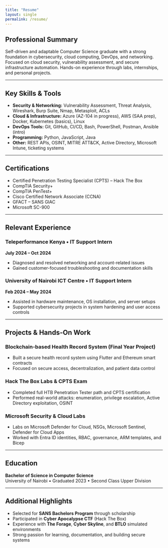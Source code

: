 ```yaml
---
title: "Resume"
layout: single
permalink: /resume/
---
```



## Professional Summary

Self-driven and adaptable Computer Science graduate with a strong foundation in cybersecurity, cloud computing, DevOps, and networking. Focused on cloud security, vulnerability assessment, and secure infrastructure automation. Hands-on experience through labs, internships, and personal projects.

---

## Key Skills & Tools

- **Security & Networking:** Vulnerability Assessment, Threat Analysis, Wireshark, Burp Suite, Nmap, Metasploit, ACLs
- **Cloud & Infrastructure:** Azure (AZ-104 in progress), AWS (SAA prep), Docker, Kubernetes (basics), Linux
- **DevOps Tools:** Git, GitHub, CI/CD, Bash, PowerShell, Postman, Ansible (intro)
- **Programming:** Python, JavaScript, Java
- **Other:** REST APIs, OSINT, MITRE ATT&CK, Active Directory, Microsoft Intune, ticketing systems

---

## Certifications

- Certified Penetration Testing Specialist (CPTS) – Hack The Box
- CompTIA Security+
- CompTIA PenTest+
- Cisco Certified Network Associate (CCNA)
- GFACT – SANS GIAC
- Microsoft SC-900

---

## Relevant Experience

### Teleperformance Kenya • IT Support Intern  
**July 2024 – Oct 2024**

- Diagnosed and resolved networking and account-related issues
- Gained customer-focused troubleshooting and documentation skills

### University of Nairobi ICT Centre • IT Support Intern  
**Feb 2024 – May 2024**

- Assisted in hardware maintenance, OS installation, and server setups
- Supported cybersecurity projects in system hardening and user access controls

---

## Projects & Hands-On Work

### Blockchain-based Health Record System (Final Year Project)

- Built a secure health record system using Flutter and Ethereum smart contracts
- Focused on secure access, decentralization, and patient data control

### Hack The Box Labs & CPTS Exam

- Completed full HTB Penetration Tester path and CPTS certification
- Performed real-world attacks: enumeration, privilege escalation, Active Directory exploitation, OSINT

### Microsoft Security & Cloud Labs

- Labs on Microsoft Defender for Cloud, NSGs, Microsoft Sentinel, Defender for Cloud Apps
- Worked with Entra ID identities, RBAC, governance, ARM templates, and Bicep

---

## Education

**Bachelor of Science in Computer Science**  
University of Nairobi • Graduated 2023 • Second Class Upper Division

---

## Additional Highlights

- Selected for **SANS Bachelors Program** through scholarship
- Participated in **Cyber Apocalypse CTF** (Hack The Box)
- Experience with **The Forage**, **Cyber Skyline**, and **BTLO** simulated environments
- Strong passion for learning, documentation, and building secure systems
